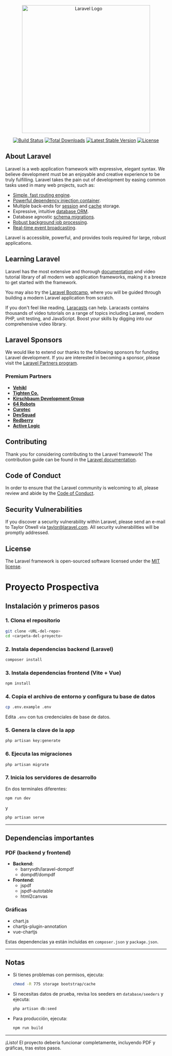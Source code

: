 <p align="center"><a href="https://laravel.com" target="_blank"><img src="https://raw.githubusercontent.com/laravel/art/master/logo-lockup/5%20SVG/2%20CMYK/1%20Full%20Color/laravel-logolockup-cmyk-red.svg" width="400" alt="Laravel Logo"></a></p>

<p align="center">
<a href="https://github.com/laravel/framework/actions"><img src="https://github.com/laravel/framework/workflows/tests/badge.svg" alt="Build Status"></a>
<a href="https://packagist.org/packages/laravel/framework"><img src="https://img.shields.io/packagist/dt/laravel/framework" alt="Total Downloads"></a>
<a href="https://packagist.org/packages/laravel/framework"><img src="https://img.shields.io/packagist/v/laravel/framework" alt="Latest Stable Version"></a>
<a href="https://packagist.org/packages/laravel/framework"><img src="https://img.shields.io/packagist/l/laravel/framework" alt="License"></a>
</p>

## About Laravel

Laravel is a web application framework with expressive, elegant syntax. We believe development must be an enjoyable and creative experience to be truly fulfilling. Laravel takes the pain out of development by easing common tasks used in many web projects, such as:

- [Simple, fast routing engine](https://laravel.com/docs/routing).
- [Powerful dependency injection container](https://laravel.com/docs/container).
- Multiple back-ends for [session](https://laravel.com/docs/session) and [cache](https://laravel.com/docs/cache) storage.
- Expressive, intuitive [database ORM](https://laravel.com/docs/eloquent).
- Database agnostic [schema migrations](https://laravel.com/docs/migrations).
- [Robust background job processing](https://laravel.com/docs/queues).
- [Real-time event broadcasting](https://laravel.com/docs/broadcasting).

Laravel is accessible, powerful, and provides tools required for large, robust applications.

## Learning Laravel

Laravel has the most extensive and thorough [documentation](https://laravel.com/docs) and video tutorial library of all modern web application frameworks, making it a breeze to get started with the framework.

You may also try the [Laravel Bootcamp](https://bootcamp.laravel.com), where you will be guided through building a modern Laravel application from scratch.

If you don't feel like reading, [Laracasts](https://laracasts.com) can help. Laracasts contains thousands of video tutorials on a range of topics including Laravel, modern PHP, unit testing, and JavaScript. Boost your skills by digging into our comprehensive video library.

## Laravel Sponsors

We would like to extend our thanks to the following sponsors for funding Laravel development. If you are interested in becoming a sponsor, please visit the [Laravel Partners program](https://partners.laravel.com).

### Premium Partners

- **[Vehikl](https://vehikl.com)**
- **[Tighten Co.](https://tighten.co)**
- **[Kirschbaum Development Group](https://kirschbaumdevelopment.com)**
- **[64 Robots](https://64robots.com)**
- **[Curotec](https://www.curotec.com/services/technologies/laravel)**
- **[DevSquad](https://devsquad.com/hire-laravel-developers)**
- **[Redberry](https://redberry.international/laravel-development)**
- **[Active Logic](https://activelogic.com)**

## Contributing

Thank you for considering contributing to the Laravel framework! The contribution guide can be found in the [Laravel documentation](https://laravel.com/docs/contributions).

## Code of Conduct

In order to ensure that the Laravel community is welcoming to all, please review and abide by the [Code of Conduct](https://laravel.com/docs/contributions#code-of-conduct).

## Security Vulnerabilities

If you discover a security vulnerability within Laravel, please send an e-mail to Taylor Otwell via [taylor@laravel.com](mailto:taylor@laravel.com). All security vulnerabilities will be promptly addressed.

## License

The Laravel framework is open-sourced software licensed under the [MIT license](https://opensource.org/licenses/MIT).

# Proyecto Prospectiva

## Instalación y primeros pasos

### 1. Clona el repositorio
```bash
git clone <URL-del-repo>
cd <carpeta-del-proyecto>
```

### 2. Instala dependencias backend (Laravel)
```bash
composer install
```

### 3. Instala dependencias frontend (Vite + Vue)
```bash
npm install
```

### 4. Copia el archivo de entorno y configura tu base de datos
```bash
cp .env.example .env
```
Edita `.env` con tus credenciales de base de datos.

### 5. Genera la clave de la app
```bash
php artisan key:generate
```

### 6. Ejecuta las migraciones
```bash
php artisan migrate
```

### 7. Inicia los servidores de desarrollo
En dos terminales diferentes:
```bash
npm run dev
```
y
```bash
php artisan serve
```

---

## Dependencias importantes

### PDF (backend y frontend)
- **Backend:**
  - barryvdh/laravel-dompdf
  - dompdf/dompdf
- **Frontend:**
  - jspdf
  - jspdf-autotable
  - html2canvas

### Gráficas
- chart.js
- chartjs-plugin-annotation
- vue-chartjs

Estas dependencias ya están incluidas en `composer.json` y `package.json`.

---

## Notas
- Si tienes problemas con permisos, ejecuta:
  ```bash
  chmod -R 775 storage bootstrap/cache
  ```
- Si necesitas datos de prueba, revisa los seeders en `database/seeders` y ejecuta:
  ```bash
  php artisan db:seed
  ```
- Para producción, ejecuta:
  ```bash
  npm run build
  ```

---

¡Listo! El proyecto debería funcionar completamente, incluyendo PDF y gráficas, tras estos pasos.
